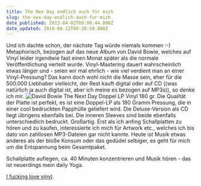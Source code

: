 ```yaml
---
title: The Nex Day endlich auch für mich
slug: the-nex-day-endlich-auch-fur-mich
date_published: 2013-04-02T09:08:44.000Z
date_updated: 2018-08-22T09:38:50.000Z
---
```


Und ich dachte schon, der nächste Tag würde niemals kommen :-) Metaphorisch, bezogen auf das neue Album von David Bowie, welches auf Vinyl leider irgendwie fast einen Monat später als die normale Veröffentlichung verteilt wurde. Vinyl-Mastering dauert wahrscheinlich etwas länger und - seien wir mal ehrlich - wie viel verdient man an einer Vinyl-Pressung? Das kann doch wohl nicht die Masse sein, eher für die 500.000 Liebhaber vielleicht, der Rest kauft digital oder auf CD ((was natürlich ja auch digital ist, aber ich meine es bezogen auf MP3s)), so denke ich mir.
![David Bowie The Next Day Doppel LP Vinyl 180 gr.](//thafaker.de/wp-content/uploads/2013/04/22fd23ba9b7311e2b05122000a1f92cb_7-580x580.jpg)
Die Qualität der Platte ist perfekt, es ist eine Doppel-LP als 180 Gramm Pressung, die in einer cool bedruckten Papphülle geliefert wird. Die Deluxe-Version als CD liegt übrigens ebenfalls bei. Die inneren Sleeves sind beide ebenfalls unterschiedlich bedruckt. Großartig. Erst als ich anfing Schallplatten zu hören und zu kaufen, interessierte ich mich für Artwork etc., welches ich bis dato von zahllosen MP3-Dateien gar nicht kannte. Heute ist Musik etwas anderes als der bloße Konsum oder das gedüdel selbiger, es geht für mich um die Entspannung beim Gesamtpaket.

Schallplatte auflegen, ca. 40 Minuten konzentrieren und Musik hören - das ist neuerdings mein daily Yoga.

[I fucking love vinyl](http://zurueckzumbeton.com/tag/i-fucking-love-vinyl).
